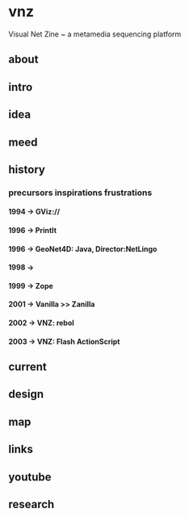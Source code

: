 # vnz
Visual Net Zine ~ a metamedia sequencing platform 

## about
## intro
## idea
## meed
## history
### precursors inspirations frustrations
#### 1994 -> GViz://
#### 1996 -> PrintIt
#### 1996 -> GeoNet4D: Java, Director:NetLingo
#### 1998 -> 
#### 1999 -> Zope 
#### 2001 -> Vanilla >> Zanilla  
#### 2002 -> VNZ: rebol 
#### 2003 -> VNZ: Flash ActionScript
## current
## design
## map
## links
## youtube
## research
